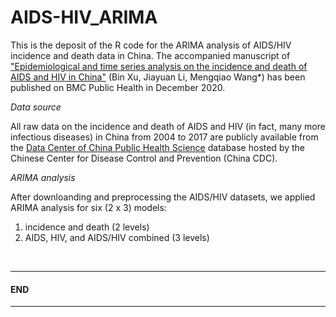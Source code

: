 # AIDS-HIV_ARIMA
This is the deposit of the R code for the ARIMA analysis of AIDS/HIV incidence and death data in China. The accompanied manuscript of ["Epidemiological and time series analysis on the incidence and death of AIDS and HIV in China"](https://bmcpublichealth.biomedcentral.com/articles/10.1186/s12889-020-09977-8) (Bin Xu, Jiayuan Li, Mengqiao Wang*) has been published on BMC Public Health in December 2020.
<br/>

*Data source*

All raw data on the incidence and death of AIDS and HIV (in fact, many more infectious diseases) in China from 2004 to 2017 are publicly available from the [Data Center of China Public Health Science](http://www.phsciencedata.cn/Share/en/) database hosted by the Chinese Center for Disease Control and Prevention (China CDC). 
<br/>

*ARIMA analysis*

After downloanding and preprocessing the AIDS/HIV datasets, we applied ARIMA analysis for six (2 x 3) models:
1. incidence and death (2 levels)
2. AIDS, HIV, and AIDS/HIV combined (3 levels)
<br/>

-----------------------------------------------------------------------------------------------------------------------------------------------------------------------------------
#### END
-----------------------------------------------------------------------------------------------------------------------------------------------------------------------------------



